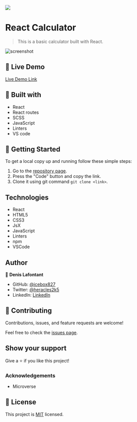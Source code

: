 ![](https://img.shields.io/badge/Microverse-blueviolet)

# React Calculator

> This is a basic calculator built with React.

![screenshot](./docs/screenshot.png)

## :red_circle: Live Demo

[Live Demo Link](https://calculator-denis-react.herokuapp.com/)

## :hammer: Built with

- React
- React routes
- SCSS
- JavaScript
- Linters
- VS code

## :construction_worker: Getting Started

To get a local copy up and running follow these simple steps:

1. Go to the [repository page](https://github.com/icebox827/calculator/).
2. Press the "Code" button and copy the link.
3. Clone it using git command `git clone <link>`.

## Technologies

- React
- HTML5
- CSS3
- JsX
- JavaScript
- Linters
- npm
- VSCode

## Author

👤 **Denis Lafontant**

- GitHub: [@icebox827](https://github.com/icebox827)
- Twitter: [@heracles2k5](https://twitter.com/@heracles2k5)
- LinkedIn: [LinkedIn](https://www.linkedin.com/in/denis-lafontant/)

## 🤝 Contributing

Contributions, issues, and feature requests are welcome!

Feel free to check the [issues page](https://github.com/icebox827/calculator/issues/2).

## Show your support

Give a ⭐️ if you like this project!

### Acknowledgements

- Microverse

## 📝 License

This project is [MIT](LICENSE) licensed.

